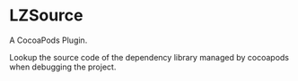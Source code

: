 # LZSource
A CocoaPods Plugin.

Lookup the source code of the dependency library managed by cocoapods when debugging the project.
